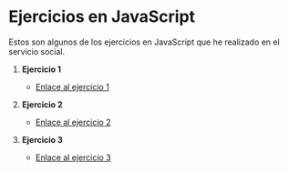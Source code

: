 # Ejercicios en JavaScript

Estos son algunos de los ejercicios en JavaScript que he realizado en el servicio social.

1. **Ejercicio 1**
   - [Enlace al ejercicio 1](https://github.com/Ferfloza3101/ServicioSocial/blob/main/JavaScript/1.js)

2. **Ejercicio 2**
   - [Enlace al ejercicio 2](https://github.com/Ferfloza3101/ServicioSocial/blob/main/JavaScript/2.js)

3. **Ejercicio 3**
   - [Enlace al ejercicio 3](https://github.com/Ferfloza3101/ServicioSocial/blob/main/JavaScript/3.js)

